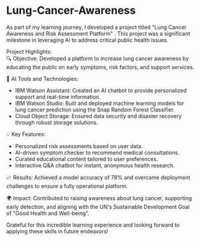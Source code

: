 # Lung-Cancer-Awareness

As part of my learning journey, I developed a project titled   "Lung Cancer Awareness and Risk Assessment Platform"  . This project was a significant milestone in leveraging AI to address critical public health issues.

  Project Highlights:  
🔍   Objective:   Developed a platform to increase lung cancer awareness by educating the public on early symptoms, risk factors, and support services.

🤖   AI Tools and Technologies:  
-   IBM Watson Assistant:   Created an AI chatbot to provide personalized support and real-time information.
-   IBM Watson Studio:   Built and deployed machine learning models for lung cancer prediction using the Snap Random Forest Classifier.
-   Cloud Object Storage:   Ensured data security and disaster recovery through robust storage solutions.

💡   Key Features:  
- Personalized risk assessments based on user data.
- AI-driven symptom checker to recommend medical consultations.
- Curated educational content tailored to user preferences.
- Interactive Q&A chatbot for instant, anonymous health research.

📈   Results:   Achieved a model accuracy of 78% and overcame deployment challenges to ensure a fully operational platform.

🌍   Impact:   Contributed to raising awareness about lung cancer, supporting early detection, and aligning with the UN's Sustainable Development Goal of "Good Health and Well-being".

Grateful for this incredible learning experience and looking forward to applying these skills in future endeavors!
